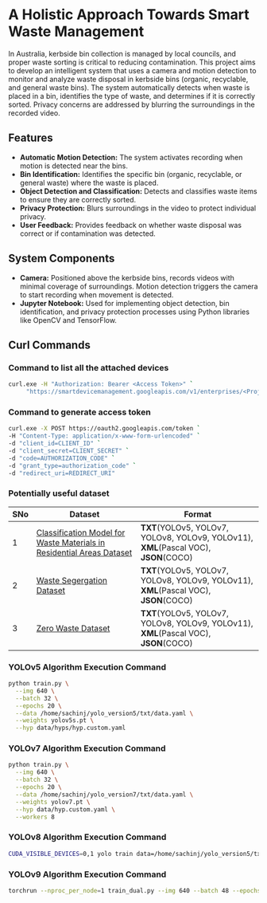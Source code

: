 # A Holistic Approach Towards Smart Waste Management

In Australia, kerbside bin collection is managed by local councils, and proper waste sorting is critical to reducing contamination. This project aims to develop an intelligent system that uses a camera and motion detection to monitor and analyze waste disposal in kerbside bins (organic, recyclable, and general waste bins). The system automatically detects when waste is placed in a bin, identifies the type of waste, and determines if it is correctly sorted. Privacy concerns are addressed by blurring the surroundings in the recorded video.

## Features

- **Automatic Motion Detection:** The system activates recording when motion is detected near the bins.
- **Bin Identification:** Identifies the specific bin (organic, recyclable, or general waste) where the waste is placed.
- **Object Detection and Classification:** Detects and classifies waste items to ensure they are correctly sorted.
- **Privacy Protection:** Blurs surroundings in the video to protect individual privacy.
- **User Feedback:** Provides feedback on whether waste disposal was correct or if contamination was detected.

## System Components

- **Camera:** Positioned above the kerbside bins, records videos with minimal coverage of surroundings. Motion detection triggers the camera to start recording when movement is detected.
- **Jupyter Notebook:** Used for implementing object detection, bin identification, and privacy protection processes using Python libraries like OpenCV and TensorFlow.

## Curl Commands

### Command to list all the attached devices

```sh
curl.exe -H "Authorization: Bearer <Access Token>" `
     "https://smartdevicemanagement.googleapis.com/v1/enterprises/<Project-ID>/devices"
```

### Command to generate access token

```sh
curl.exe -X POST https://oauth2.googleapis.com/token `
-H "Content-Type: application/x-www-form-urlencoded" `
-d "client_id=CLIENT_ID" `
-d "client_secret=CLIENT_SECRET" `
-d "code=AUTHORIZATION_CODE" `
-d "grant_type=authorization_code" `
-d "redirect_uri=REDIRECT_URI"
```

### Potentially useful dataset

| **SNo** | **Dataset**                                                                                                                                                                                         | **Format**                                                                            |
| ------- | --------------------------------------------------------------------------------------------------------------------------------------------------------------------------------------------------- | ------------------------------------------------------------------------------------- |
| 1       | [Classification Model for Waste Materials in Residential Areas Dataset](https://universe.roboflow.com/thesis-project-sacr3/classification-model-for-waste-materials-in-residential-areas/dataset/4) | **TXT**(YOLOv5, YOLOv7, YOLOv8, YOLOv9, YOLOv11), **XML**(Pascal VOC), **JSON**(COCO) |
| 2       | [Waste Segergation Dataset](https://universe.roboflow.com/chinmay-vinarkar/waste-segergation/dataset/17)                                                                                            | **TXT**(YOLOv5, YOLOv7, YOLOv8, YOLOv9, YOLOv11), **XML**(Pascal VOC), **JSON**(COCO) |
| 3       | [Zero Waste Dataset](https://universe.roboflow.com/modern-academy-for-engineering/zero-waste-lomnz/dataset/9)                                                                                       | **TXT**(YOLOv5, YOLOv7, YOLOv8, YOLOv9, YOLOv11), **XML**(Pascal VOC), **JSON**(COCO) |

### YOLOv5 Algorithm Execution Command

```bash
python train.py \
  --img 640 \
  --batch 32 \
  --epochs 20 \
  --data /home/sachinj/yolo_version5/txt/data.yaml \
  --weights yolov5s.pt \
  --hyp data/hyps/hyp.custom.yaml
```

### YOLOv7 Algorithm Execution Command

```bash
python train.py \
  --img 640 \
  --batch 32 \
  --epochs 20 \
  --data /home/sachinj/yolo_version7/txt/data.yaml \
  --weights yolov7.pt \
  --hyp data/hyp.custom.yaml \
  --workers 8
```

### YOLOv8 Algorithm Execution Command

```bash
CUDA_VISIBLE_DEVICES=0,1 yolo train data=/home/sachinj/yolo_version5/txt/data.yaml model=yolov8s.pt batch=64 epochs=20 imgsz=640 lr0=0.005 lrf=0.1 momentum=0.9 weight_decay=0.0005 device=0,1
```

### YOLOv9 Algorithm Execution Command

```bash
torchrun --nproc_per_node=1 train_dual.py --img 640 --batch 48 --epochs 20 --data /home/sachinj/yolo_version9/txt/data.yaml --weights yolov9-s-converted.pt --hyp /home/sachinj/yolo_version9/yolov9/data/hyps/hyp.custom.yaml --cfg models/detect/yolov9-s.yaml --device 0 --workers 8
```